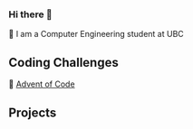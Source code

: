 ### Hi there 👋

📘 I am a Computer Engineering student at UBC


## Coding Challenges

:christmas_tree: [Advent of Code](https://github.com/MountainGray/advent) 

## Projects


